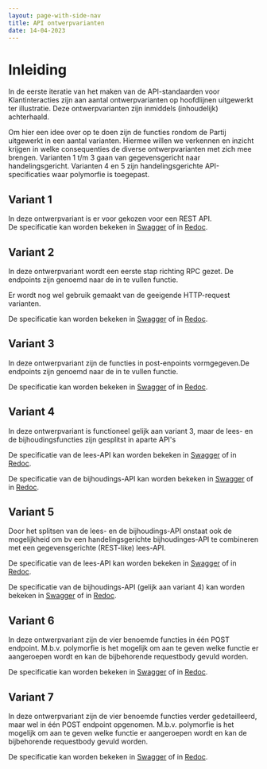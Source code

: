 ```yaml
---
layout: page-with-side-nav
title: API ontwerpvarianten
date: 14-04-2023
---
```


# Inleiding

In de eerste iteratie van het maken van de API-standaarden voor Klantinteracties zijn aan aantal ontwerpvarianten op hoofdlijnen uitgewerkt ter illustratie. 
Deze ontwerpvarianten zijn inmiddels (inhoudelijk) achterhaald. 

Om hier een idee over op te doen zijn de functies rondom de Partij uitgewerkt in een aantal varianten. 
Hiermee willen we verkennen en inzicht krijgen in welke consequenties de diverse ontwerpvarianten met zich mee brengen.
Varianten 1 t/m 3 gaan van gegevensgericht naar handelingsgericht. Varianten 4 en 5 zijn handelingsgerichte API-specificaties waar polymorfie is toegepast. 

## Variant 1

In deze ontwerpvariant is er voor gekozen voor een REST API.  
De specificatie kan worden bekeken in [Swagger](./variant1/swagger-ui) of in [Redoc](./variant1/redoc).

## Variant 2

In deze ontwerpvariant wordt een eerste stap richting RPC gezet. De endpoints zijn genoemd naar de in te vullen functie. 

Er wordt nog wel gebruik gemaakt van de geeigende HTTP-request varianten. 

De specificatie kan worden bekeken in [Swagger](./variant2/swagger-ui) of in [Redoc](./variant2/redoc).

## Variant 3

In deze ontwerpvariant zijn de functies in post-enpoints vormgegeven.De endpoints zijn genoemd naar de in te vullen functie. 

De specificatie kan worden bekeken in [Swagger](./variant3/swagger-ui) of in [Redoc](./variant3/redoc).

## Variant 4

In deze ontwerpvariant is functioneel gelijk aan variant 3, maar de lees- en de bijhoudingsfuncties zijn gesplitst in aparte API's 

De specificatie van de lees-API kan worden bekeken in [Swagger](./variant4-lees/swagger-ui) of in [Redoc](./variant4-lees/redoc).

De specificatie van de bijhoudings-API kan worden bekeken in [Swagger](./variant4-bijhouding/swagger-ui) of in [Redoc](./variant4-bijhouding/redoc).

## Variant 5

Door het splitsen van de lees- en de bijhoudings-API onstaat ook de mogelijkheid om bv een handelingsgerichte bijhoudinges-API te combineren met een gegevensgerichte (REST-like) lees-API. 


De specificatie van de lees-API kan worden bekeken in [Swagger](./variant5-lees/swagger-ui) of in [Redoc](./variant5-lees/redoc).

De specificatie van de bijhoudings-API (gelijk aan variant 4) kan worden bekeken in [Swagger](./variant4-bijhouding/swagger-ui) of in [Redoc](./variant4-bijhouding/redoc).


## Variant 6

In deze ontwerpvariant zijn de vier benoemde functies in één POST endpoint. M.b.v. polymorfie is het mogelijk om aan te geven welke functie er aangeroepen wordt en kan de bijbehorende requestbody gevuld worden. 

De specificatie kan worden bekeken in [Swagger](./variant6/swagger-ui) of in [Redoc](./variant6/redoc).

## Variant 7

In deze ontwerpvariant zijn de vier benoemde functies verder gedetailleerd, maar wel in één POST endpoint opgenomen. M.b.v. polymorfie is het mogelijk om aan te geven welke functie er aangeroepen wordt en kan de bijbehorende requestbody gevuld worden. 

De specificatie kan worden bekeken in [Swagger](./variant7/swagger-ui) of in [Redoc](./variant7/redoc).

